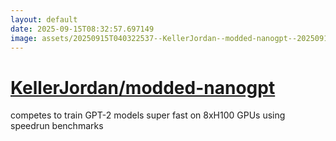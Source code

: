 ```yaml
---
layout: default
date: 2025-09-15T08:32:57.697149
image: assets/20250915T040322537--KellerJordan--modded-nanogpt--20250915T040908448--cropped.png
---
```


# [KellerJordan/modded-nanogpt](https://github.com/KellerJordan/modded-nanogpt)

competes to train GPT-2 models super fast on 8xH100 GPUs using speedrun benchmarks

